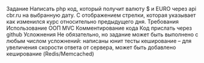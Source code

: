 Задание
Написать php код, который получит валюту $ и EURO через api cbr.ru на выбранную дату. С отображением стрелки, которая указывает как изменился курс относительно предыдущего дня. 
Требования
Использование ООП
MVC
Комментирование кода
Код прислать через github
Усложнения
Не обязательно, но задание может быть выполнено с любым числом усложнений:
написаны юнит тесты
кеширование – для увеличения скорости ответа от сервера, может быть добавлено кеширование (Redis/Memcached)
